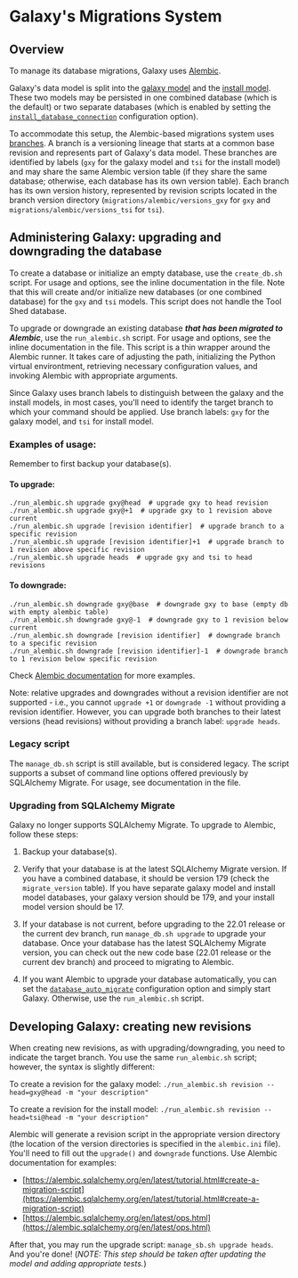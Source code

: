# Galaxy's Migrations System

## Overview

To manage its database migrations, Galaxy uses [Alembic](https://alembic.sqlalchemy.org). 

Galaxy's data model is split into the [galaxy model](https://github.com/galaxyproject/galaxy/blob/dev/lib/galaxy/model/__init__.py) and the [install model](https://github.com/galaxyproject/galaxy/blob/dev/lib/galaxy/model/tool_shed_install/__init__.py). These two models may be persisted in one combined database (which is the default) or two separate databases (which is enabled by setting the [`install_database_connection`](https://github.com/galaxyproject/galaxy/blob/dev/lib/galaxy/webapps/galaxy/config_schema.yml#L157) configuration option). 

To accommodate this setup, the Alembic-based migrations system uses [branches](https://alembic.sqlalchemy.org/en/latest/branches.html#working-with-branches). A branch is a versioning lineage that starts at a common base revision and represents part of Galaxy's data model. These branches are identified by labels (`gxy` for the galaxy model and `tsi` for the install model) and may share the same Alembic version table (if they share the same database; otherwise, each database has its own version table). Each branch has its own version history, represented by revision scripts located in the branch version directory (`migrations/alembic/versions_gxy` for `gxy` and `migrations/alembic/versions_tsi` for `tsi`). 

## Administering Galaxy: upgrading and downgrading the database

To create a database or initialize an empty database, use the `create_db.sh` script. For usage and options, see the inline documentation in the file. Note that this will create and/or initialize new databases (or one combined database) for the `gxy` and `tsi` models. This script does not handle the Tool Shed database.

To upgrade or downgrade an existing database ***that has been migrated to Alembic***, use the `run_alembic.sh` script. For usage and options, see the inline documentation in the file. This script is a thin wrapper around the Alembic runner. It takes care of adjusting the path, initializing the Python virtual environtment, retrieving necessary configuration values, and invoking Alembic with appropriate arguments.

Since Galaxy uses branch labels to distinguish between the galaxy and the install models, in most cases, you'll need to identify the target branch to which your command should be applied. Use branch labels: `gxy` for the galaxy model, and `tsi` for install model.

### Examples of usage:

Remember to first backup your database(s).

#### To upgrade:
```
./run_alembic.sh upgrade gxy@head  # upgrade gxy to head revision
./run_alembic.sh upgrade gxy@+1  # upgrade gxy to 1 revision above current
./run_alembic.sh upgrade [revision identifier]  # upgrade branch to a specific revision
./run_alembic.sh upgrade [revision identifier]+1  # upgrade branch to 1 revision above specific revision
./run_alembic.sh upgrade heads  # upgrade gxy and tsi to head revisions
```

#### To downgrade:
```
./run_alembic.sh downgrade gxy@base  # downgrade gxy to base (empty db with empty alembic table)
./run_alembic.sh downgrade gxy@-1  # downgrade gxy to 1 revision below current
./run_alembic.sh downgrade [revision identifier]  # downgrade branch to a specific revision
./run_alembic.sh downgrade [revision identifier]-1  # downgrade branch to 1 revision below specific revision
```
Check [Alembic documentation](https://alembic.sqlalchemy.org/en/latest/branches.html#working-with-branches) for more examples.

Note: relative upgrades and downgrades without a revision identifier are not supported - i.e., you cannot `upgrade +1` or `downgrade -1` without providing a revision identifier. However, you can upgrade both branches to their latest versions (head revisions) without providing a branch label: `upgrade heads`.

### Legacy script

The `manage_db.sh` script is still available, but is considered legacy. The script supports a subset of command line options offered previously by SQLAlchemy Migrate. For usage, see documentation in the file.


### Upgrading from SQLAlchemy Migrate

Galaxy no longer supports SQLAlchemy Migrate. To upgrade to Alembic, follow these steps:

1. Backup your database(s).

2. Verify that your database is at the latest SQLAlchemy Migrate version. If you have a combined database, it should be version 179 (check the `migrate_version` table). If you have separate galaxy model and install model databases, your galaxy version should be 179, and your install model version should be 17. 

3. If your database is not current, before upgrading to the 22.01 release or the current dev branch, run `manage_db.sh upgrade` to upgrade your database. 
Once your database has the latest SQLAlchemy Migrate version, you can check out the new code base (22.01 release or the current dev branch) and proceed to migrating to Alembic.

4. If you want Alembic to upgrade your database automatically, you can set the [`database_auto_migrate`](https://github.com/galaxyproject/galaxy/blob/dev/lib/galaxy/webapps/galaxy/config_schema.yml#L170) configuration option and simply start Galaxy. Otherwise, use the `run_alembic.sh` script.

## Developing Galaxy: creating new revisions

When creating new revisions, as with upgrading/downgrading, you need to indicate the target branch. You use the same `run_alembic.sh` script; however, the syntax is slightly different:

To create a revision for the galaxy model:
```./run_alembic.sh revision --head=gxy@head -m "your description"```

To create a revision for the install model:
```./run_alembic.sh revision --head=tsi@head -m "your description"```

Alembic will generate a revision script in the appropriate version directory (the location of the version directories is specified in the `alembic.ini` file). You'll need to fill out the `upgrade()` and `downgrade` functions. Use Alembic documentation for examples:
- [https://alembic.sqlalchemy.org/en/latest/tutorial.html#create-a-migration-script](https://alembic.sqlalchemy.org/en/latest/tutorial.html#create-a-migration-script)
- [https://alembic.sqlalchemy.org/en/latest/ops.html](https://alembic.sqlalchemy.org/en/latest/ops.html)

After that, you may run the upgrade script: `manage_sb.sh upgrade heads`. And you're done!
(*NOTE: This step should be taken after updating the model and adding appropriate tests.*)
